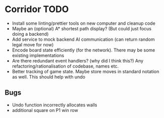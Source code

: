# Corridor TODO

* Install some linting/prettier tools on new computer and cleanup code
* Maybe an (optional) A\* shortest path display? (But could just focus doing a backend)  
* Add service to mock backend AI communication (can return random legal move for now)
* Encode board state efficiently (for the network). There may be some existing implementations
* Are there redundant event handlers? (why did I think this?) Any refactoring/rationalisation of codebase, names etc.
* Better tracking of game state. Maybe store moves in standard notation as well. This should help with undo

## Bugs

* Undo function incorrectly allocates walls
* additional square on P1 win row
